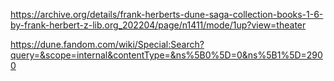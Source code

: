 https://archive.org/details/frank-herberts-dune-saga-collection-books-1-6-by-frank-herbert-z-lib.org_202204/page/n1411/mode/1up?view=theater

https://dune.fandom.com/wiki/Special:Search?query=&scope=internal&contentType=&ns%5B0%5D=0&ns%5B1%5D=2900